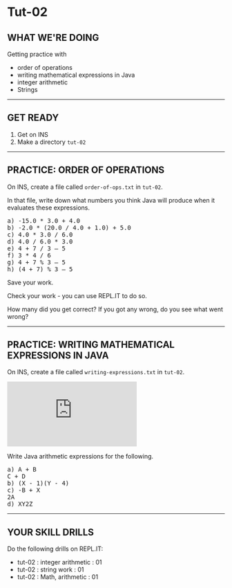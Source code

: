 # Tut-02

## WHAT WE'RE DOING

Getting practice with

- order of operations
- writing mathematical expressions in Java
- integer arithmetic
- Strings

---

## GET READY

1. Get on INS
1. Make a directory `tut-02`

---

## PRACTICE: ORDER OF OPERATIONS

On INS, create a file called `order-of-ops.txt` in `tut-02`.

In that file, write down what numbers you think Java will produce when it evaluates these expressions.

<pre>
a) -15.0 * 3.0 + 4.0
b) -2.0 * (20.0 / 4.0 + 1.0) + 5.0
c) 4.0 * 3.0 / 6.0
d) 4.0 / 6.0 * 3.0
e) 4 + 7 / 3 – 5
f) 3 * 4 / 6
g) 4 + 7 % 3 – 5
h) (4 + 7) % 3 – 5
</pre>

Save your work.

Check your work - you can use REPL.IT to do so.

How many did you get correct? If you got any wrong, do you see what went wrong?

---

## PRACTICE: WRITING MATHEMATICAL EXPRESSIONS IN JAVA

On INS, create a file called `writing-expressions.txt` in `tut-02`.

![equation](http://latex.codecogs.com/gif.latex?Concentration%3D%5Cfrac%7BTotalTemplate%7D%7BTotalVolume%7D)

Write Java arithmetic expressions for the following.

<pre>
a) A + B
C + D
b) (X - 1)(Y - 4)
c) -B + X
2A
d) XY2Z
</pre>

---

## YOUR SKILL DRILLS

Do the following drills on REPL.IT:

- tut-02 : integer arithmetic : 01
- tut-02 : string work : 01
- tut-02 : Math, arithmetic : 01
